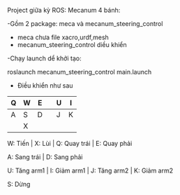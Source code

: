 Project giữa kỳ ROS:
Mecanum 4 bánh:


-Gồm 2 package: meca và mecanum_steering_control
+ meca chưa file xacro,urdf,mesh
+ mecanum_steering_control diều khiển

-Chạy launch dể khởi tạo:

roslaunch mecanum_steering_control main.launch

- Điều khiển như sau

| Q  | W  | E  |    | U  | I  |
|----|----|----|----|----|----|
| A  | S  | D  |    | J  | K  |
|    | X  |    |    |    |    |

W: Tiến | X: Lùi | Q: Quay trái | E: Quay phải

A: Sang trái | D: Sang phải

U: Tăng arm1 | I: Giảm arm1 | J: Tăng arm2 | K: Giảm arm2

S: Dừng

